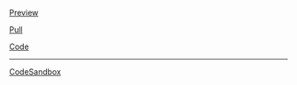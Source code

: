 [Preview](https://olegobiukh.github.io/react-sw/)

[Pull](https://github.com/olegobiukh/react-sw/pull/7)

[Code](https://github.com/olegobiukh/react-sw/tree/dev)

---
[CodeSandbox](https://codesandbox.io/s/l54j71m5nz)
